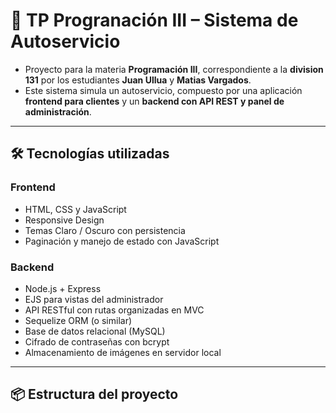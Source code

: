 # 🧾 TP Progranación III – Sistema de Autoservicio

- Proyecto para la materia **Programación III**, correspondiente a la **division 131** por los estudiantes **Juan Ullua** y **Matias Vargados**. 
- Este sistema simula un autoservicio, compuesto por una aplicación **frontend para clientes** y un **backend con API REST y panel de administración**.

---

## 🛠️ Tecnologías utilizadas

### Frontend
- HTML, CSS y JavaScript
- Responsive Design
- Temas Claro / Oscuro con persistencia
- Paginación y manejo de estado con JavaScript

### Backend
- Node.js + Express
- EJS para vistas del administrador
- API RESTful con rutas organizadas en MVC
- Sequelize ORM (o similar)
- Base de datos relacional (MySQL)
- Cifrado de contraseñas con bcrypt
- Almacenamiento de imágenes en servidor local
---

## 📦 Estructura del proyecto

